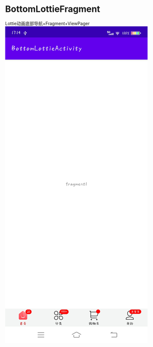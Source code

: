 # BottomLottieFragment
Lottie动画底部导航+Fragment+ViewPager
![image](https://raw.githubusercontent.com/GuiZhouAndroid/BottomLottieFragment/master/Picture.jpg)
